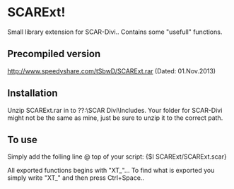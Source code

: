 SCARExt!
========
Small library extension for SCAR-Divi.. Contains some "usefull" functions.


Precompiled version
--------
http://www.speedyshare.com/tSbwD/SCARExt.rar (Dated: 01.Nov.2013) 


Installation 
--------
Unzip SCARExt.rar in to ??:\SCAR Divi\Includes. 
Your folder for SCAR-Divi might not be the same as mine, just be sure to unzip it to the correct path.


To use
--------
Simply add the folling line @ top of your script:
{$I SCARExt/SCARExt.scar}

All exported functions begins with "XT_"... To find what is exported you simply write "XT_" and then press Ctrl+Space..
